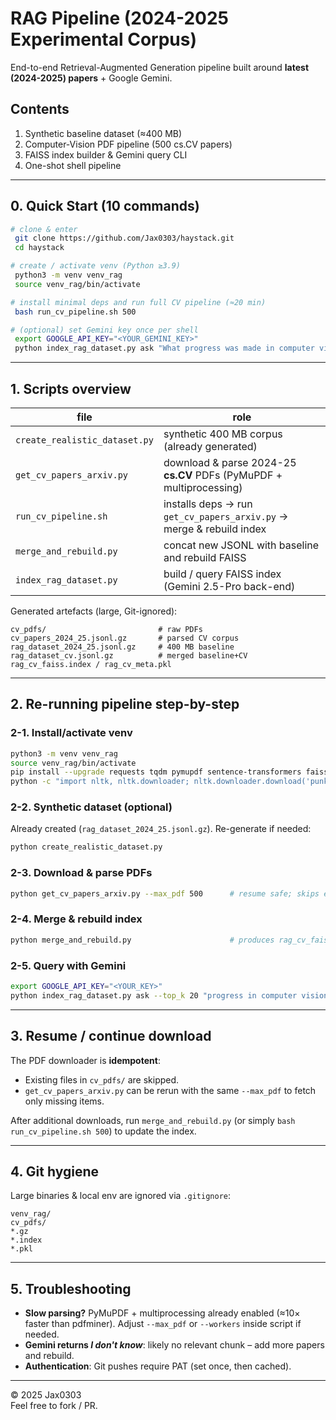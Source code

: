 # RAG Pipeline (2024-2025 Experimental Corpus)

End-to-end Retrieval-Augmented Generation pipeline built around **latest (2024-2025) papers** + Google Gemini.

## Contents
1. Synthetic baseline dataset (≈400 MB)  
2. Computer-Vision PDF pipeline (500 cs.CV papers)  
3. FAISS index builder & Gemini query CLI  
4. One-shot shell pipeline  

---
## 0. Quick Start (10 commands)
```bash
# clone & enter
 git clone https://github.com/Jax0303/haystack.git
 cd haystack

# create / activate venv (Python ≥3.9)
 python3 -m venv venv_rag
 source venv_rag/bin/activate

# install minimal deps and run full CV pipeline (≈20 min)
 bash run_cv_pipeline.sh 500

# (optional) set Gemini key once per shell
 export GOOGLE_API_KEY="<YOUR_GEMINI_KEY>"
 python index_rag_dataset.py ask "What progress was made in computer vision in 2025?"
```

---
## 1. Scripts overview
| file | role |
|------|------|
| `create_realistic_dataset.py` | synthetic 400 MB corpus (already generated) |
| `get_cv_papers_arxiv.py`      | download & parse 2024-25 **cs.CV** PDFs (PyMuPDF + multiprocessing) |
| `run_cv_pipeline.sh`          | installs deps → run `get_cv_papers_arxiv.py` → merge & rebuild index |
| `merge_and_rebuild.py`        | concat new JSONL with baseline and rebuild FAISS |
| `index_rag_dataset.py`        | build / query FAISS index (Gemini 2.5-Pro back-end) |

Generated artefacts (large, Git-ignored):
```
cv_pdfs/                         # raw PDFs
cv_papers_2024_25.jsonl.gz       # parsed CV corpus
rag_dataset_2024_25.jsonl.gz     # 400 MB baseline
rag_dataset_cv.jsonl.gz          # merged baseline+CV
rag_cv_faiss.index / rag_cv_meta.pkl
```

---
## 2. Re-running pipeline step-by-step
### 2-1. Install/activate venv
```bash
python3 -m venv venv_rag
source venv_rag/bin/activate
pip install --upgrade requests tqdm pymupdf sentence-transformers faiss-cpu google-generativeai nltk
python -c "import nltk, nltk.downloader; nltk.downloader.download('punkt')"
```

### 2-2. Synthetic dataset (optional)
Already created (`rag_dataset_2024_25.jsonl.gz`). Re-generate if needed:
```bash
python create_realistic_dataset.py
```

### 2-3. Download & parse PDFs
```bash
python get_cv_papers_arxiv.py --max_pdf 500      # resume safe; skips existing PDFs
```

### 2-4. Merge & rebuild index
```bash
python merge_and_rebuild.py                      # produces rag_cv_faiss.index
```

### 2-5. Query with Gemini
```bash
export GOOGLE_API_KEY="<YOUR_KEY>"
python index_rag_dataset.py ask --top_k 20 "progress in computer vision in 2025?"
```

---
## 3. Resume / continue download
The PDF downloader is **idempotent**:
* Existing files in `cv_pdfs/` are skipped.
* `get_cv_papers_arxiv.py` can be rerun with the same `--max_pdf` to fetch only missing items.

After additional downloads, run `merge_and_rebuild.py` (or simply `bash run_cv_pipeline.sh 500`) to update the index.

---
## 4. Git hygiene
Large binaries & local env are ignored via `.gitignore`:
```
venv_rag/
cv_pdfs/
*.gz
*.index
*.pkl
```

---
## 5. Troubleshooting
* **Slow parsing?** PyMuPDF + multiprocessing already enabled (≈10× faster than pdfminer). Adjust `--max_pdf` or `--workers` inside script if needed.
* **Gemini returns _I don't know_**: likely no relevant chunk – add more papers and rebuild.
* **Authentication**: Git pushes require PAT (set once, then cached).

---
© 2025 Jax0303  
Feel free to fork / PR.
